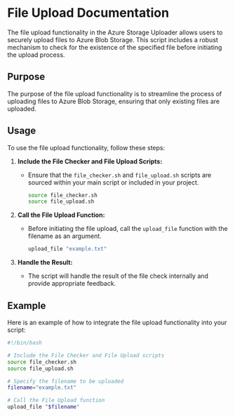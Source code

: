 # File Upload Documentation

The file upload functionality in the Azure Storage Uploader allows users to securely upload files to Azure Blob Storage. This script includes a robust mechanism to check for the existence of the specified file before initiating the upload process.

## Purpose

The purpose of the file upload functionality is to streamline the process of uploading files to Azure Blob Storage, ensuring that only existing files are uploaded.

## Usage

To use the file upload functionality, follow these steps:

1. **Include the File Checker and File Upload Scripts:**
   - Ensure that the `file_checker.sh` and `file_upload.sh` scripts are sourced within your main script or included in your project.

     ```bash
     source file_checker.sh
     source file_upload.sh
     ```

2. **Call the File Upload Function:**
   - Before initiating the file upload, call the `upload_file` function with the filename as an argument.

     ```bash
     upload_file "example.txt"
     ```

3. **Handle the Result:**
   - The script will handle the result of the file check internally and provide appropriate feedback.

## Example

Here is an example of how to integrate the file upload functionality into your script:

```bash
#!/bin/bash

# Include the File Checker and File Upload scripts
source file_checker.sh
source file_upload.sh

# Specify the filename to be uploaded
filename="example.txt"

# Call the File Upload function
upload_file "$filename"
